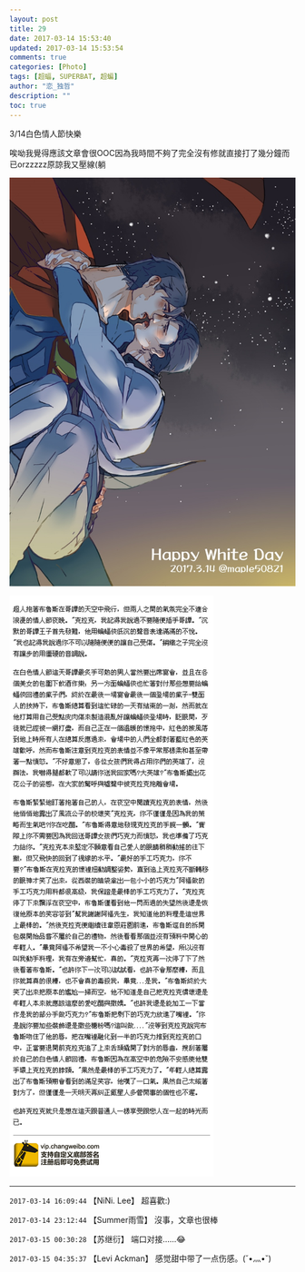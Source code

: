 ```yaml
---
layout: post
title: 29
date: 2017-03-14 15:53:40
updated: 2017-03-14 15:53:54
comments: true
categories: [Photo]
tags: [超蝠, SUPERBAT, 超蝙]
author: "恋_独哲"
description: ""
toc: true
---
```


<p>3/14白色情人節快樂</p> 
<p>唉呦我覺得應該文章會很OOC因為我時間不夠了完全沒有修就直接打了幾分鐘而已orzzzzz原諒我又壓線(躺<br /></p>

![](https://raw.githubusercontent.com/alicewish/maple50821/master/img_YW5MWVN1NEpoZFU2ZEZ4SElPQW1mR0x4MkYyUFE0TEhBbUFmSVhhTkhHNmRlS05YSnpLN0pBPT0.jpg)

![](https://raw.githubusercontent.com/alicewish/maple50821/master/img_YW5MWVN1NEpoZFU2ZEZ4SElPQW1mRm1FQjl2dFRyOGNaL0Y5U0l3MzhoRWtEaFM3U1BQV3ZnPT0.png)

---

`2017-03-14 16:09:44` 【NiNi. Lee】 超喜歡:)

`2017-03-14 23:12:44` 【Summer雨雪】 沒事，文章也很棒

`2017-03-15 00:30:28` 【苏继衍】 端口对接……😂

`2017-03-15 04:35:37` 【Levi Ackman】 感觉甜中带了一点伤感。(˘•灬•˘)
